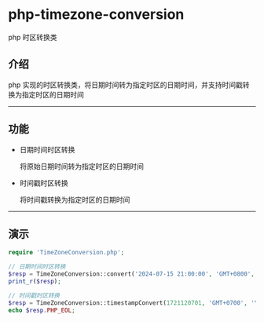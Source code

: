 # php-timezone-conversion

php 时区转换类

## 介绍

php 实现的时区转换类，将日期时间转为指定时区的日期时间，并支持时间戳转换为指定时区的日期时间

---

## 功能

- 日期时间时区转换

  将原始日期时间转为指定时区的日期时间

- 时间戳时区转换
  
  将时间戳转换为指定时区的日期时间

---

## 演示

```php
require 'TimeZoneConversion.php';

// 日期时间时区转换
$resp = TimeZoneConversion::convert('2024-07-15 21:00:00', 'GMT+0800', 'GMT+0700', 'Y-m-d H:i:s');
print_r($resp);

// 时间戳时区转换
$resp = TimeZoneConversion::timestampConvert(1721120701, 'GMT+0700', 'Y/m/d/ H:i:s');
echo $resp.PHP_EOL;
```
